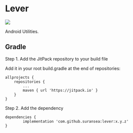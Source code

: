 # Lever

[![](https://jitpack.io/v/suransea/lever.svg)](https://jitpack.io/#suransea/lever)

Android Utilities.

## Gradle

Step 1. Add the JitPack repository to your build file

Add it in your root build.gradle at the end of repositories:

	allprojects {
		repositories {
			...
			maven { url 'https://jitpack.io' }
		}
	}

Step 2. Add the dependency

	dependencies {
	        implementation 'com.github.suransea:lever:x.y.z'
	}
